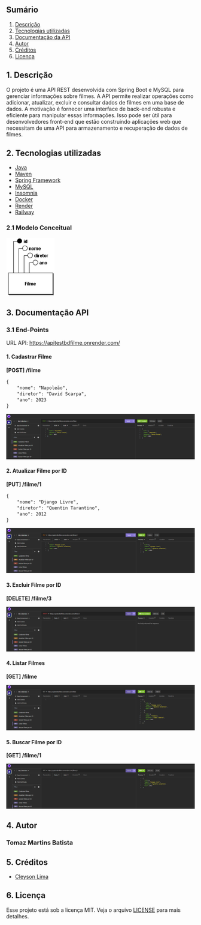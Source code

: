 ## Sumário

1. [Descrição](#descricao)
2. [Tecnologias utilizadas](#tecnologias)
3. [Documentação da API](#documentacao)
4. [Autor](#autor)
5. [Créditos](#creditos)
6. [Licença](#licenca)

<div id='descricao'/> 

## 1. Descrição

O projeto é uma API REST desenvolvida com Spring Boot e MySQL para gerenciar informações sobre filmes. A API permite realizar operações como adicionar, atualizar, excluir e consultar dados de filmes em uma base de dados. A motivação é fornecer uma interface de back-end robusta e eficiente para manipular essas informações. Isso pode ser útil para desenvolvedores front-end que estão construindo aplicações web que necessitam de uma API para armazenamento e recuperação de dados de filmes.

<div id='tecnologias'/> 

## 2. Tecnologias utilizadas

- [Java](https://www.java.com/pt-BR/download/help/whatis_java.html)
- [Maven](https://maven.apache.org/)
- [Spring Framework](https://spring.io/)
- [MySQL](https://www.mysql.com/)
- [Insomnia](https://insomnia.rest/)
- [Docker](https://www.docker.com/)
- [Render](https://render.com/)
- [Railway](https://railway.app/)

### 2.1 Modelo Conceitual

![modelo-conceitual](https://github.com/Tomaz5556/API-REST-com-BD/blob/master/images/modelo-conceitual.png)

<div id='documentacao'/> 

## 3. Documentação API

### 3.1 End-Points

URL API: https://apitestbdfilme.onrender.com/

#### 1. Cadastrar Filme

**[POST] /filme**

```
{
	"nome": "Napoleão",
	"diretor": "David Scarpa",
	"ano": 2023
}
```

![cadastrar](https://github.com/Tomaz5556/API-REST-com-BD/blob/master/images/cadastrar.png)

#### 2. Atualizar Filme por ID

**[PUT] /filme/1**

```
{
	"nome": "Django Livre",
	"diretor": "Quentin Tarantino",
	"ano": 2012
}
```

![atualizar](https://github.com/Tomaz5556/API-REST-com-BD/blob/master/images/atualizar.png)

#### 3. Excluir Filme por ID

**[DELETE] /filme/3**

![excluir](https://github.com/Tomaz5556/API-REST-com-BD/blob/master/images/excluir.png)

#### 4. Listar Filmes

**[GET] /filme**

![listar](https://github.com/Tomaz5556/API-REST-com-BD/blob/master/images/listar.png)

#### 5. Buscar Filme por ID

**[GET] /filme/1**

![buscar](https://github.com/Tomaz5556/API-REST-com-BD/blob/master/images/buscar.png)
  
<div id='autor'/>

## 4. Autor

### Tomaz Martins Batista

<div id='creditos'/> 

## 5. Créditos

- [Cleyson Lima](https://www.treinaweb.com.br/blog/criando-uma-api-com-spring-data-jpa-e-spring-web)

<div id='licenca'/> 

## 6. Licença

Esse projeto está sob a licença MIT. Veja o arquivo [LICENSE](LICENSE.md) para mais detalhes.
